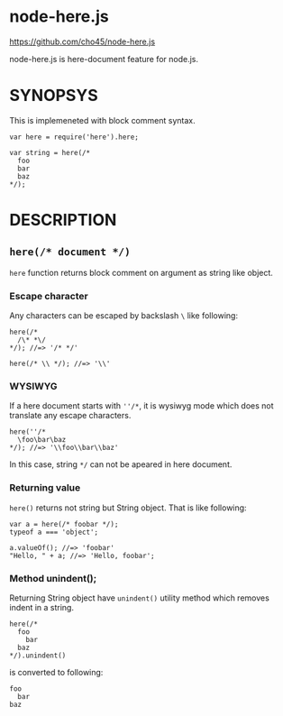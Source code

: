 node-here.js
============

https://github.com/cho45/node-here.js

node-here.js is here-document feature for node.js.

SYNOPSYS
========

This is implemeneted with block comment syntax.

```
var here = require('here').here;

var string = here(/*
  foo
  bar
  baz
*/);

```

DESCRIPTION
===========

## `here(/* document */)`

`here` function returns block comment on argument as string like object.

### Escape character

Any characters can be escaped by backslash `\` like following:

```
here(/*
  /\* *\/
*/); //=> '/* */'

here(/* \\ */); //=> '\\'
```

### WYSIWYG

If a here document starts with `''/*`, it is wysiwyg mode which does not translate any escape characters.

```
here(''/*
  \foo\bar\baz
*/); //=> '\\foo\\bar\\baz'
```

In this case, string `*/` can not be apeared in here document.

### Returning value

`here()` returns not string but String object. That is like following:

```
var a = here(/* foobar */);
typeof a === 'object';

a.valueOf(); //=> 'foobar'
"Hello, " + a; //=> 'Hello, foobar';
```

### Method unindent();

Returning String object have `unindent()` utility method which removes indent in a string.

```
here(/*
  foo
    bar
  baz
*/).unindent()
```

is converted to following:

```
foo
  bar
baz
```